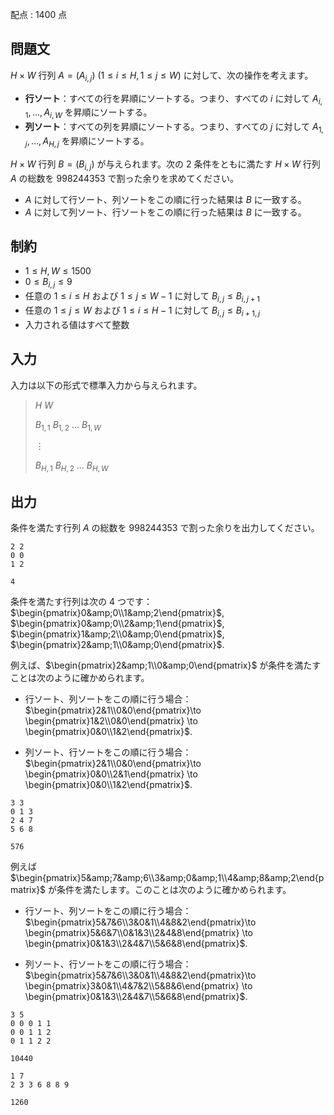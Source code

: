 配点 : $1400$ 点

## 問題文

$H\times W$ 行列 $A = (A_{i,j})$ ($1\leq i\leq H, 1\leq j\leq W$) に対して、次の操作を考えます。

- **行ソート**：すべての行を昇順にソートする。つまり、すべての $i$ に対して $A_{i,1},\ldots,A_{i,W}$ を昇順にソートする。
- **列ソート**：すべての列を昇順にソートする。つまり、すべての $j$ に対して $A_{1,j},\ldots,A_{H,j}$ を昇順にソートする。

$H\times W$ 行列 $B = (B_{i,j})$ が与えられます。次の $2$ 条件をともに満たす $H\times W$ 行列 $A$ の総数を $998244353$ で割った余りを求めてください。

- $A$ に対して行ソート、列ソートをこの順に行った結果は $B$ に一致する。
- $A$ に対して列ソート、行ソートをこの順に行った結果は $B$ に一致する。

## 制約

- $1\leq H, W\leq 1500$
- $0\leq B_{i,j}\leq 9$
- 任意の $1\leq i\leq H$ および $1\leq j\leq W - 1$ に対して $B_{i,j}\leq B_{i,j+1}$
- 任意の $1\leq j\leq W$ および $1\leq i\leq H - 1$ に対して $B_{i,j}\leq B_{i+1,j}$
- 入力される値はすべて整数

## 入力

入力は以下の形式で標準入力から与えられます。

> $H$ $W$
> 
> $B_{1,1}$ $B_{1,2}$ $\ldots$ $B_{1,W}$
> 
> $\vdots$
> 
> $B_{H,1}$ $B_{H,2}$ $\ldots$ $B_{H,W}$

## 出力

条件を満たす行列 $A$ の総数を $998244353$ で割った余りを出力してください。

```input1
2 2
0 0
1 2
```

```output1
4
```

条件を満たす行列は次の $4$ つです：$\begin{pmatrix}0&amp;0\\1&amp;2\end{pmatrix}$, $\begin{pmatrix}0&amp;0\\2&amp;1\end{pmatrix}$, $\begin{pmatrix}1&amp;2\\0&amp;0\end{pmatrix}$, $\begin{pmatrix}2&amp;1\\0&amp;0\end{pmatrix}$. 

例えば、$\begin{pmatrix}2&amp;1\\0&amp;0\end{pmatrix}$ が条件を満たすことは次のように確かめられます。

- <p>行ソート、列ソートをこの順に行う場合：$\begin{pmatrix}2&amp;1\\0&amp;0\end{pmatrix}\to \begin{pmatrix}1&amp;2\\0&amp;0\end{pmatrix} \to \begin{pmatrix}0&amp;0\\1&amp;2\end{pmatrix}$.</p>
- <p>列ソート、行ソートをこの順に行う場合：$\begin{pmatrix}2&amp;1\\0&amp;0\end{pmatrix}\to \begin{pmatrix}0&amp;0\\2&amp;1\end{pmatrix} \to \begin{pmatrix}0&amp;0\\1&amp;2\end{pmatrix}$.</p>

```input2
3 3
0 1 3
2 4 7
5 6 8
```

```output2
576
```

例えば $\begin{pmatrix}5&amp;7&amp;6\\3&amp;0&amp;1\\4&amp;8&amp;2\end{pmatrix}$ が条件を満たします。このことは次のように確かめられます。

- <p>行ソート、列ソートをこの順に行う場合：$\begin{pmatrix}5&amp;7&amp;6\\3&amp;0&amp;1\\4&amp;8&amp;2\end{pmatrix}\to \begin{pmatrix}5&amp;6&amp;7\\0&amp;1&amp;3\\2&amp;4&amp;8\end{pmatrix} \to \begin{pmatrix}0&amp;1&amp;3\\2&amp;4&amp;7\\5&amp;6&amp;8\end{pmatrix}$.</p>
- <p>列ソート、行ソートをこの順に行う場合：$\begin{pmatrix}5&amp;7&amp;6\\3&amp;0&amp;1\\4&amp;8&amp;2\end{pmatrix}\to \begin{pmatrix}3&amp;0&amp;1\\4&amp;7&amp;2\\5&amp;8&amp;6\end{pmatrix} \to \begin{pmatrix}0&amp;1&amp;3\\2&amp;4&amp;7\\5&amp;6&amp;8\end{pmatrix}$.</p>

```input3
3 5
0 0 0 1 1
0 0 1 1 2
0 1 1 2 2
```

```output3
10440
```

```input4
1 7
2 3 3 6 8 8 9
```

```output4
1260
```